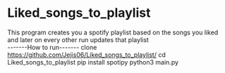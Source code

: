 # Liked_songs_to_playlist
This program creates you a spotify playlist based on the songs you liked and later on every other run updates that playlist
<br>
-------How to run-------
clone https://github.com/Jejis06/Liked_songs_to_playlist/
cd Liked_songs_to_playlist
pip install spotipy
python3 main.py
